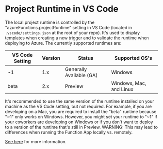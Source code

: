 # Project Runtime in VS Code

The local project runtime is controlled by the "azureFunctions.projectRuntime" setting in VS Code (located in `.vscode/settings.json` at the root of your repo). It's used to display templates when creating a new trigger and to validate the runtime when deploying to Azure. The currently supported runtimes are:

|VS Code Setting|Version|Status|Supported OS's|
|---|---|---|---|
|~1|1.x|Generally Available (GA)|Windows|
|beta|2.x|Preview|Windows, Mac, and Linux|

It's recommended to use the same version of the runtime installed on your machine as the VS Code setting, but not required. For example, if you are developing on a Mac, you are required to install the "beta" runtime because "~1" only works on Windows. However, you might set your runtime to "~1" if your coworkers are developing on Windows or if you don't want to deploy to a version of the runtime that's still in Preview. WARNING: This may lead to differences when running the Function App locally vs. remotely.

[See here](https://docs.microsoft.com/azure/azure-functions/functions-versions) for more information.
